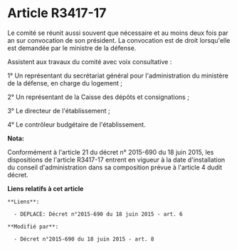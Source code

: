 # Article R3417-17

Le comité se réunit aussi souvent que nécessaire et au moins deux fois par an sur convocation de son président. La
convocation est de droit lorsqu'elle est demandée par le ministre de la défense.

Assistent aux travaux du comité avec voix consultative :

1° Un représentant du secrétariat général pour l'administration du ministère de la défense, en charge du logement ;

2° Un représentant de la Caisse des dépôts et consignations ;

3° Le directeur de l'établissement ;

4° Le contrôleur budgétaire de l'établissement.

**Nota:**

Conformément à l'article 21 du décret n° 2015-690 du 18 juin 2015, les dispositions de l'article R3417-17 entrent en vigueur
à la date d'installation du conseil d'administration dans sa composition prévue à l'article 4 dudit décret.

**Liens relatifs à cet article**

	**Liens**:

	  - DEPLACE: Décret n°2015-690 du 18 juin 2015 - art. 6

	**Modifié par**:

	  - Décret n°2015-690 du 18 juin 2015 - art. 8
